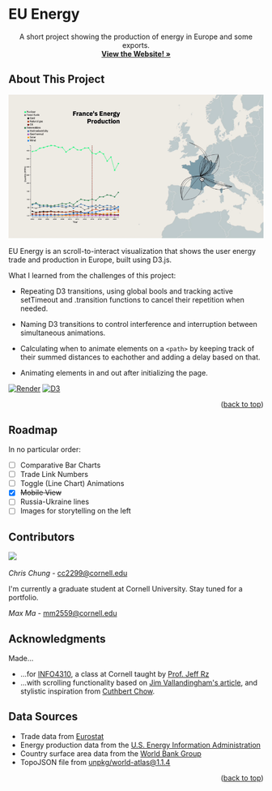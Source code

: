<!-- 
Built from BEST-README-Template
Link: https://github.com/othneildrew/Best-README-Template/tree/main 
-->
<!-- PROJECT LOGO -->

# EU Energy

<p align="center">
  A short project showing the production of energy in Europe and some exports.
  <br />
  <a href="https://four310-final-ssdw.onrender.com"><strong>View the Website! »</strong></a>
</p>

<!-- ABOUT THE PROJECT -->
## About This Project

[![EU Energy example][example]](https://four310-final-ssdw.onrender.com)

EU Energy is an scroll-to-interact visualization that shows the user energy trade and production in Europe, built using D3.js.

What I learned from the challenges of this project:

- Repeating D3 transitions, using global bools and tracking active setTimeout and .transition functions to cancel their repetition when needed.

- Naming D3 transitions to control interference and interruption between simultaneous animations.

- Calculating when to animate elements on a `<path>` by keeping track of their summed distances to eachother and adding a delay based on that.

- Animating elements in and out after initializing the page.

<!-- - Optimizing for mobile-view. -->

[![Render][Render.com]][Render-url] [![D3][D3.js]][D3-url]

<p align="right">(<a href="#readme-top">back to top</a>)</p>

<!-- ROADMAP -->
## Roadmap

In no particular order:

- [ ] Comparative Bar Charts
- [ ] Trade Link Numbers
- [ ] Toggle (Line Chart) Animations
- [x] ~~Mobile View~~
- [ ] Russia-Ukraine lines
- [ ] Images for storytelling on the left

<!-- CONTACT -->
## Contributors

<a href="https://github.com/chris-e-chung/eu-energy/graphs/contributors">
  <img src="https://contrib.rocks/image?repo=chris-e-chung/eu-energy" />
</a>

*Chris Chung* - cc2299@cornell.edu

I'm currently a graduate student at Cornell University. Stay tuned for a portfolio.

*Max Ma* - mm2559@cornell.edu

<!-- ACKNOWLEDGMENTS -->
## Acknowledgments

Made...

- ...for [INFO4310](https://classes.cornell.edu/browse/roster/SP25/class/INFO/4310), a class at Cornell taught by [Prof. Jeff Rz](http://jeffrz.com/)
- ...with scrolling functionality based on [Jim Vallandingham's article](https://vallandingham.me/scroller.html), and stylistic inspiration from [Cuthbert Chow](https://medium.com/data-science/how-i-created-an-interactive-scrolling-visualisation-with-d3-js-and-how-you-can-too-e116372e2c73).

## Data Sources

- Trade data from [Eurostat](https://ec.europa.eu/eurostat)
- Energy production data from the [U.S. Energy Information Administration](https://www.eia.gov/)
- Country surface area data from the [World Bank Group](https://data.worldbank.org/indicator/AG.SRF.TOTL.K2)
- TopoJSON file from [unpkg/world-atlas@1.1.4](https://app.unpkg.com/world-atlas@1.1.4/files/world)

<p align="right">(<a href="#readme-top">back to top</a>)</p>

<!-- MARKDOWN LINKS & IMAGES -->
<!-- https://www.markdownguide.org/basic-syntax/#reference-style-links -->
[example]: example.gif
[D3.js]: https://img.shields.io/badge/-D3.js-F9A03C?style=for-the-badge&logo=d3&logoColor=white
[D3-url]: https://d3js.org/
[Render.com]: https://img.shields.io/badge/-Render-black?style=for-the-badge&logo=render&logoColor=white&labelColor=black
[Render-url]: https://render.com/
[linkedin-shield]: https://img.shields.io/badge/-LinkedIn-black.svg?style=for-the-badge&logo=linkedin&colorB=555
[linkedin-url]: https://www.linkedin.com/in/chris-chung-849901263/
